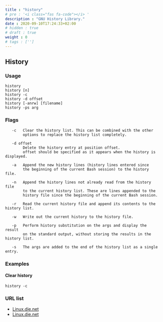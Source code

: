 ```yaml
---
title : "history"
# pre : '<i class="fas fa-code"></i> '
description : "GNU History Library."
date : 2020-09-10T17:24:33+02:00
# hidden : true
# draft : true
weight : 0
# tags : ['']
---
```


## History

### Usage

```plain
history
history [n]
history -c
history -d offset
history [-anrw] [filename]
history -ps arg
```

### Flags

```plain
   -c   Clear the history list. This can be combined with the other
        options to replace the history list completely.

   -d offset
        Delete the history entry at position offset.
        offset should be specified as it appears when the history is displayed.

   -a   Append the new history lines (history lines entered since
        the beginning of the current Bash session) to the history file.

   -n   Append the history lines not already read from the history file
        to the current history list. These are lines appended to the
        history file since the beginning of the current Bash session.

   -r   Read the current history file and append its contents to the history list.

   -w   Write out the current history to the history file.

   -p   Perform history substitution on the args and display the result
        on the standard output, without storing the results in the history list.

   -s   The args are added to the end of the history list as a single entry.
```

### Examples

#### Clear history

```plain
history -c
```

### URL list

* [Linux.die.net](https://linux.die.net/Linux-CLI/x1712.htm)
* [Linux.die.net](https://linux.die.net/man/3/history)
